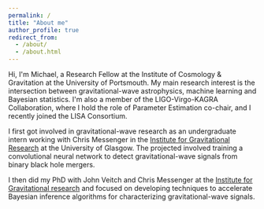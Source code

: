 ```yaml
---
permalink: /
title: "About me"
author_profile: true
redirect_from: 
  - /about/
  - /about.html
---
```


Hi, I'm Michael, a Research Fellow at the Institute of Cosmology & Gravitation at the University of Portsmouth.
My main research interest is the intersection between gravitational-wave astrophysics, machine learning and Bayesian statistics.
I'm also a member of the LIGO-Virgo-KAGRA Collaboration, where I hold the role of Parameter Estimation co-chair, and I recently
joined the LISA Consortium.

I first got involved in gravitational-wave research as an undergraduate intern working with
Chris Messenger in the [Institute for Gravitational Research][igr] at the University of Glasgow.
The projected involved training a convolutional neural network to detect gravitational-wave
signals from binary black hole mergers.

I then did my PhD with John Veitch and Chris Messenger at the [Institute for Gravitational research][igr]
and focused on developing techniques to accelerate Bayesian inference algorithms for
characterizing gravitational-wave signals.

[igr]: https://www.gla.ac.uk/schools/physics/research/groups/igr/members/
